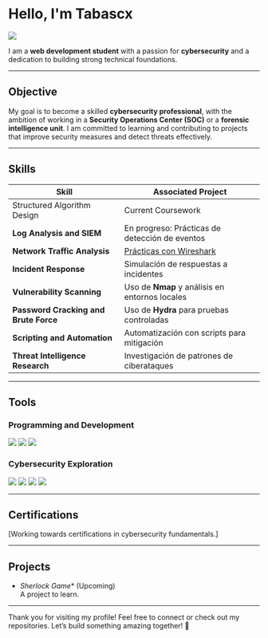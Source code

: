 # Hello, I'm Tabascx  
<a href="https://www.linkedin.com/in/ismail-kouira-zailachi-959a02279/"><img src="https://img.shields.io/badge/-LinkedIn-0072b1?&style=for-the-badge&logo=linkedin&logoColor=white" /></a>  

I am a **web development student** with a passion for **cybersecurity** and a dedication to building strong technical foundations.  

---

## Objective  
My goal is to become a skilled **cybersecurity professional**, with the ambition of working in a **Security Operations Center (SOC)** or a **forensic intelligence unit**. I am committed to learning and contributing to projects that improve security measures and detect threats effectively.  

---

## Skills  

| Skill                                        | Associated Project         |
|----------------------------------------------|----------------------------|
| Structured Algorithm Design                 | Current Coursework         |
| **Log Analysis and SIEM**                    | En progreso: Prácticas de detección de eventos |
| **Network Traffic Analysis**                 | <a href="#">Prácticas con Wireshark</a> |
| **Incident Response**                        | Simulación de respuestas a incidentes |
| **Vulnerability Scanning**                   | Uso de **Nmap** y análisis en entornos locales |
| **Password Cracking and Brute Force**        | Uso de **Hydra** para pruebas controladas |
| **Scripting and Automation**                 | Automatización con scripts para mitigación |
| **Threat Intelligence Research**             | Investigación de patrones de ciberataques |

---

## Tools  

### Programming and Development  
<div>
    <img src="https://img.shields.io/badge/-Java-007396?&style=for-the-badge&logo=Java&logoColor=white" />
    <img src="https://img.shields.io/badge/-HTML5-E34F26?&style=for-the-badge&logo=HTML5&logoColor=white" />
    <img src="https://img.shields.io/badge/-CSS3-1572B6?&style=for-the-badge&logo=CSS3&logoColor=white" />
</div>

### Cybersecurity Exploration  
<div>
    <img src="https://img.shields.io/badge/-Wireshark-1679A7?&style=for-the-badge&logo=Wireshark&logoColor=white" />
    <img src="https://img.shields.io/badge/-Kali_Linux-557C94?&style=for-the-badge&logo=Linux&logoColor=white" />
    <img src="https://img.shields.io/badge/-Nmap-009639?&style=for-the-badge&logo=Nmap&logoColor=white" />
    <img src="https://img.shields.io/badge/-Hydra-FF5733?&style=for-the-badge&logo=Hydra&logoColor=white" />
</div>

---

## Certifications  
[Working towards certifications in cybersecurity fundamentals.]  

---

## Projects  
- *Sherlock Game** (Upcoming)  
  A project to learn.  

---

Thank you for visiting my profile! Feel free to connect or check out my repositories. Let’s build something amazing together! 🚀
